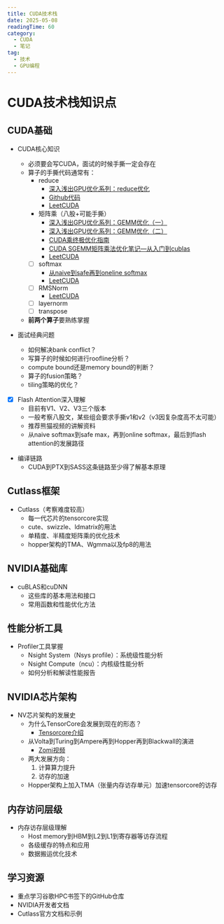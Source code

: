 ```yaml
---
title: CUDA技术栈
date: 2025-05-08
readingTime: 60
category:
  - CUDA
  - 笔记
tag:
  - 技术
  - GPU编程
---
```


# CUDA技术栈知识点
## CUDA基础
- CUDA核心知识
  - 必须要会写CUDA，面试的时候手撕一定会存在
  - 算子的手撕代码通常有：
    - reduce
        - [深入浅出GPU优化系列：reduce优化](https://zhuanlan.zhihu.com/p/426978026)
        - [Github代码](https://github.com/Liu-xiandong/How_to_optimize_in_GPU/blob/master/README.md)
        - [LeetCUDA](https://github.com/xlite-dev/LeetCUDA/tree/main/kernels/reduce)
    - 矩阵乘（八股+可能手撕）
        - [深入浅出GPU优化系列：GEMM优化（一）](https://zhuanlan.zhihu.com/p/435908830)
        - [深入浅出GPU优化系列：GEMM优化（二）](https://zhuanlan.zhihu.com/p/442930482)   
        - [CUDA乘终极优化指南](https://zhuanlan.zhihu.com/p/410278370)
        - [CUDA SGEMM矩阵乘法优化笔记—从入门到cublas](https://zhuanlan.zhihu.com/p/518857175) 
        - [LeetCUDA](https://github.com/xlite-dev/LeetCUDA/tree/main/kernels/hgemm)
    - [ ] softmax
        - [从naive到safe再到oneline softmax](https://zhuanlan.zhihu.com/p/1892986988065453222)
        - [LeetCUDA](https://github.com/xlite-dev/LeetCUDA/tree/main/kernels/softmax)
    - [ ] RMSNorm 
        - [LeetCUDA](https://github.com/xlite-dev/LeetCUDA/tree/main/kernels/rms-norm)
    - [ ] layernorm
    - [ ] transpose
  - **前两个算子**要熟练掌握

- 面试经典问题
  - 如何解决bank conflict？
  - 写算子的时候如何进行roofline分析？
  - compute bound还是memory bound的判断？
  - 算子的fusion策略？
  - tiling策略的优化？

- [x] Flash Attention深入理解
  - 目前有V1、V2、V3三个版本
  - 一般考察八股文，某些组会要求手撕v1和v2（v3因复杂度高不太可能）
  - 推荐熊猫视频的讲解资料
  - 从naive softmax到safe max，再到online softmax，最后到flash attention的发展路径

- 编译链路
  - CUDA到PTX到SASS这条链路至少得了解基本原理

## Cutlass框架
- Cutlass（考察难度较高）
  - 每一代芯片的tensorcore实现
  - cute、swizzle、ldmatrix的用法
  - 单精度、半精度矩阵乘的优化技术
  - hopper架构的TMA、Wgmma以及fp8的用法

## NVIDIA基础库
- cuBLAS和cuDNN
  - 这些库的基本用法和接口
  - 常用函数和性能优化方法

## 性能分析工具
- Profiler工具掌握
  - Nsight System（Nsys profile）：系统级性能分析
  - Nsight Compute（ncu）：内核级性能分析
  - 如何分析和解读性能报告

## NVIDIA芯片架构
- NV芯片架构的发展史
  - 为什么TensorCore会发展到现在的形态？
    - [Tensorcore介绍](https://github.com/chenzomi12/AISystem/tree/main/02Hardware/04NVIDIA)
  - 从Volta到Turing到Ampere再到Hopper再到Blackwall的演进
    - [Zomi视频](https://www.bilibili.com/video/BV1mm4y1C7fg?spm_id_from=333.788.videopod.sections&vd_source=f058beebb64c488b55915da416ee6086)
  - 两大发展方向：
    1. 计算算力提升
    2. 访存的加速
  - Hopper架构上加入TMA（张量内存访存单元）加速tensorcore的访存

## 内存访问层级
- 内存访存层级理解
  - Host memory到HBM到L2到L1到寄存器等访存流程
  - 各级缓存的特点和应用
  - 数据搬运优化技术

## 学习资源
- 重点学习谷歌HPC书签下的GitHub仓库
- NVIDIA开发者文档
- Cutlass官方文档和示例 